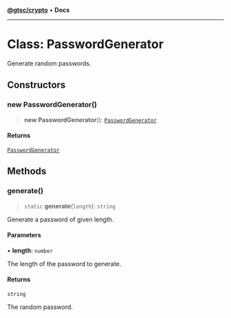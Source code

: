 [**@gtsc/crypto**](../README.md) • **Docs**

***

# Class: PasswordGenerator

Generate random passwords.

## Constructors

### new PasswordGenerator()

> **new PasswordGenerator**(): [`PasswordGenerator`](PasswordGenerator.md)

#### Returns

[`PasswordGenerator`](PasswordGenerator.md)

## Methods

### generate()

> `static` **generate**(`length`): `string`

Generate a password of given length.

#### Parameters

• **length**: `number`

The length of the password to generate.

#### Returns

`string`

The random password.
